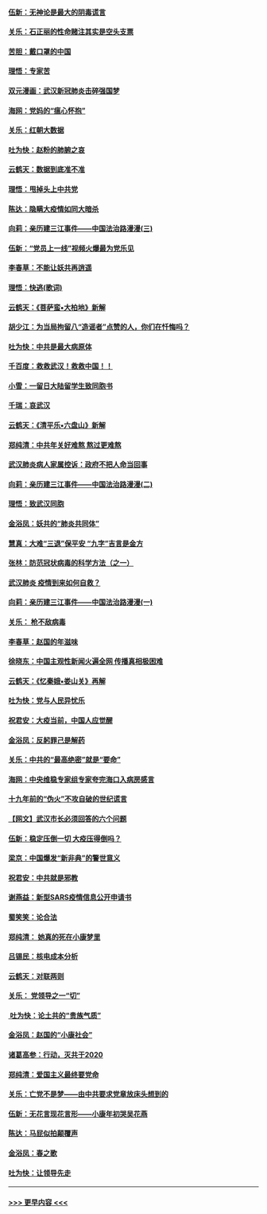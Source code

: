 #### [伍新：无神论是最大的阴毒谎言](../pages/nsc993/n11846129.md?t=02060202) 
#### [关乐：石正丽的性命赌注其实是空头支票](../pages/nsc993/n11846109.md?t=02060202) 
#### [苦胆：戴口罩的中国](../pages/nsc993/n11845576.md?t=02060202) 
#### [理悟：专家苦](../pages/nsc993/n11845564.md?t=02060202) 
#### [双元漫画：武汉新冠肺炎击碎强国梦](../pages/nsc993/n11843320.md?t=02060202) 
#### [海网：党妈的“瘟心怀抱”](../pages/nsc993/n11840740.md?t=02060202) 
#### [关乐：红朝大数据](../pages/nsc993/n11840675.md?t=02060202) 
#### [吐为快：赵粉的肺腑之哀](../pages/nsc993/n11840618.md?t=02060202) 
#### [云鹤天：数据到底准不准](../pages/nsc993/n11840325.md?t=02060202) 
#### [理悟：甩掉头上中共党](../pages/nsc993/n11838826.md?t=02060202) 
#### [陈达：隐瞒大疫情如同大暗杀](../pages/nsc993/n11838771.md?t=02060202) 
#### [向莉：亲历建三江事件——中国法治路漫漫(三)](../pages/nsc993/n11831825.md?t=02060202) 
#### [伍新：“党员上一线”视频火爆最为党乐见](../pages/nsc993/n11838200.md?t=02060202) 
#### [李春草：不能让妖共再逍遥](../pages/nsc993/n11838102.md?t=02060202) 
#### [理悟：快逃(歌词)](../pages/nsc993/n11838083.md?t=02060202) 
#### [云鹤天：《菩萨蛮▪大柏地》新解](../pages/nsc993/n11838059.md?t=02060202) 
#### [胡少江：为当局拘留八“造谣者”点赞的人，你们在忏悔吗？](../pages/nsc993/n11836801.md?t=02060202) 
#### [吐为快：中共是最大病原体](../pages/nsc993/n11836748.md?t=02060202) 
#### [千百度：救救武汉！救救中国！！](../pages/nsc993/n11836145.md?t=02060202) 
#### [小雪：一留日大陆留学生致同胞书](../pages/nsc993/n11834624.md?t=02060202) 
#### [千瑞：哀武汉](../pages/nsc993/n11833647.md?t=02060202) 
#### [云鹤天：《清平乐▪六盘山》新解](../pages/nsc993/n11833611.md?t=02060202) 
#### [郑纯清：中共年关好难熬 熬过更难熬](../pages/nsc993/n11833489.md?t=02060202) 
#### [武汉肺炎病人家属控诉：政府不把人命当回事](../pages/nsc993/n11833205.md?t=02060202) 
#### [向莉：亲历建三江事件——中国法治路漫漫(二)](../pages/nsc993/n11829102.md?t=02060202) 
#### [理悟：致武汉同胞](../pages/nsc993/n11831522.md?t=02060202) 
#### [金浴凤：妖共的“肺炎共同体”](../pages/nsc993/n11829448.md?t=02060202) 
#### [慧真：大难“三退”保平安 “九字”吉言是金方](../pages/nsc993/n11829501.md?t=02060202) 
#### [张林：防范冠状病毒的科学方法（之一）](../pages/nsc993/n11828618.md?t=02060202) 
#### [武汉肺炎 疫情到来如何自救？](../pages/nsc993/n11827632.md?t=02060202) 
#### [向莉：亲历建三江事件——中国法治路漫漫(一)](../pages/nsc993/n11827190.md?t=02060202) 
#### [关乐： 枪不敌病毒](../pages/nsc993/n11826746.md?t=02060202) 
#### [李春草：赵国的年滋味](../pages/nsc993/n11826321.md?t=02060202) 
#### [徐晓东：中国主观性新闻火遍全网 传播真相极困难](../pages/nsc993/n11826508.md?t=02060202) 
#### [云鹤天：《忆秦娥▪娄山关》再解](../pages/nsc993/n11824682.md?t=02060202) 
#### [吐为快：党与人民异忧乐](../pages/nsc993/n11824660.md?t=02060202) 
#### [祝君安：大疫当前，中国人应觉醒](../pages/nsc993/n11821946.md?t=02060202) 
#### [金浴凤：反躬罪己是解药](../pages/nsc993/n11820280.md?t=02060202) 
#### [关乐：中共的“最高绝密”就是“要命”](../pages/nsc993/n11816946.md?t=02060202) 
#### [海网：中央维稳专家组专家夸完海口入病房感言](../pages/nsc993/n11815138.md?t=02060202) 
#### [十九年前的“伪火”不攻自破的世纪谎言](../pages/nsc993/n11813238.md?t=02060202) 
#### [【网文】武汉市长必须回答的六个问题](../pages/nsc993/n11813848.md?t=02060202) 
#### [伍新：稳定压倒一切 大疫压得倒吗？](../pages/nsc993/n11812634.md?t=02060202) 
#### [梁京：中国爆发“新非典”的警世意义](../pages/nsc993/n11812554.md?t=02060202) 
#### [祝君安：中共就是邪教](../pages/nsc993/n11812431.md?t=02060202) 
#### [谢燕益：新型SARS疫情信息公开申请书](../pages/nsc993/n11808840.md?t=02060202) 
#### [蜀笑笑：论合法](../pages/nsc993/n11808064.md?t=02060202) 
#### [郑纯清： 她真的死在小康梦里](../pages/nsc993/n11806623.md?t=02060202) 
#### [吕锡民：核电成本分析](../pages/nsc993/n11806284.md?t=02060202) 
#### [云鹤天：对联两则](../pages/nsc993/n11805957.md?t=02060202) 
#### [关乐： 党领导之一“切”](../pages/nsc993/n11804505.md?t=02060202) 
#### [ 吐为快：论土共的“贵族气质”](../pages/nsc993/n11804490.md?t=02060202) 
#### [金浴凤：赵国的“小康社会”](../pages/nsc993/n11804452.md?t=02060202) 
#### [诸葛高参：行动，灭共于2020](../pages/nsc993/n11804120.md?t=02060202) 
#### [郑纯清：爱国主义最终要党命](../pages/nsc993/n11802197.md?t=02060202) 
#### [关乐：亡党不是梦——由中共要求党章放床头想到的](../pages/nsc993/n11802156.md?t=02060202) 
#### [伍新：无花言现花言形——小康年初哭吴花燕](../pages/nsc993/n11800044.md?t=02060202) 
#### [陈达：马屁似拍颠覆声](../pages/nsc993/n11800010.md?t=02060202) 
#### [金浴凤：春之歌](../pages/nsc993/n11797687.md?t=02060202) 
#### [吐为快：让领导先走](../pages/nsc993/n11797512.md?t=02060202) 

----
#### [ >>> 更早内容 <<< ](../indexes/nsc993-earlier.md)
